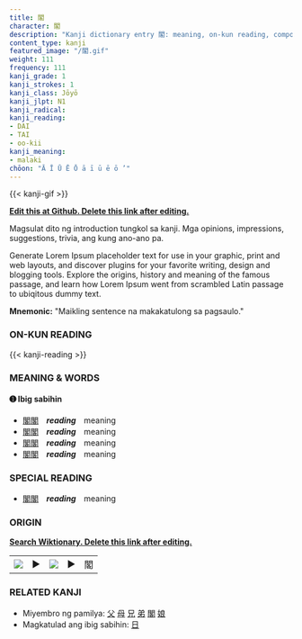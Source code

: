 ```yaml
---
title: 閣
character: 閣
description: "Kanji dictionary entry 閣: meaning, on-kun reading, compounds, origin, related kanji"
content_type: kanji
featured_image: "/閣.gif"
weight: 111
frequency: 111
kanji_grade: 1
kanji_strokes: 1
kanji_class: Jōyō
kanji_jlpt: N1
kanji_radical: 
kanji_reading: 
- DAI
- TAI
- oo-kii
kanji_meaning:
- malaki
chōon: "Ā Ī Ū Ē Ō ā ī ū ē ō ’"
---
```

[//]: # (Don't edit the line below. Kanji animated GIF code is automatically generated.)
{{< kanji-gif >}}

[//]: # (Edit below this line.)

**[Edit this at Github. Delete this link after editing.](https://github.com/tim0g/tim/tree/main/content/kanji/閣/index.md)**

Magsulat dito ng introduction tungkol sa kanji. Mga opinions, impressions, suggestions, trivia, ang kung ano-ano pa.

Generate Lorem Ipsum placeholder text for use in your graphic, print and web layouts, and discover plugins for your favorite writing, design and blogging tools. Explore the origins, history and meaning of the famous passage, and learn how Lorem Ipsum went from scrambled Latin passage to ubiqitous dummy text.
 
**Mnemonic:** "Maikling sentence na makakatulong sa pagsaulo."

### ON-KUN READING

[//]: # (Don't edit the line below. ON-KUN READING code is automatically generated.)
{{< kanji-reading >}}

### MEANING & WORDS

#### ➊ **Ibig sabihin**
  - [閣](../閣)[閣](../閣)　***reading***　meaning
  - [閣](../閣)[閣](../閣)　***reading***　meaning
  - [閣](../閣)[閣](../閣)　***reading***　meaning
  - [閣](../閣)[閣](../閣)　***reading***　meaning

### SPECIAL READING
  - [閣](../閣)[閣](../閣)　***reading***　meaning

### ORIGIN

**[Search Wiktionary. Delete this link after editing.](https://wiktionary.org/wiki/閣)**
<table class="kanji-table"><tr><td>
<img src="60px-閣-bronze.svg.png">
</td><td>▶</td><td>
<img src="60px-閣-oracle.svg.png">
</td><td>▶</td>
<td class="kanji-origin">閣</td>
</tr></table>

### RELATED KANJI
- Miyembro ng pamilya: [父](../父) [母](../母) [兄](../兄) [弟](../弟) [閣](../閣) [娘](../娘)
- Magkatulad ang ibig sabihin: [日](../日)
